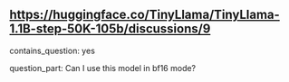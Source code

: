 ## https://huggingface.co/TinyLlama/TinyLlama-1.1B-step-50K-105b/discussions/9

contains_question: yes

question_part: Can I use this model in bf16 mode?